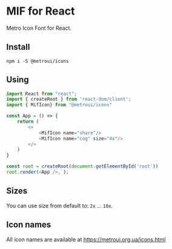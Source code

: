 # MIF for React

Metro Icon Font for React.

## Install
```shell
npm i -S @metroui/icons
```

## Using
```javascript
import React from "react";
import { createRoot } from 'react-dom/client';
import { MifIcon} from "@metroui/icons"

const App = () => {
    return (
        <>
            <MifIcon name="share"/>
            <MifIcon name="cog" size="4x"/>
        </>
    )
}

const root = createRoot(document.getElementById('root'))
root.render(<App />, );
```

## Sizes
You can use size from default to: `2x` ... `10x`.

## Icon names
All icon names are available at https://metroui.org.ua/icons.html 